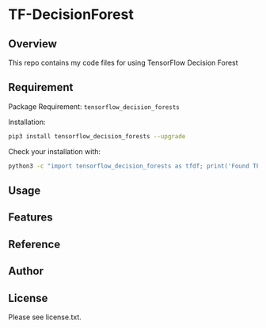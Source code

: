 # TF-DecisionForest 

## Overview
This repo contains my code files for using TensorFlow Decision Forest

## Requirement
Package Requirement: `tensorflow_decision_forests`

Installation:
```bash
pip3 install tensorflow_decision_forests --upgrade
```
Check your installation with:
```bash
python3 -c "import tensorflow_decision_forests as tfdf; print('Found TF-DF v' + tfdf.__version__)"
```
## Usage


## Features


## Reference


## Author


## License

Please see license.txt.
